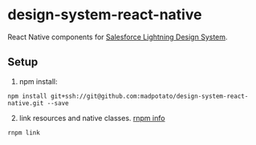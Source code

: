 # design-system-react-native

React Native components for [Salesforce Lightning Design System](https://www.lightningdesignsystem.com/). 

## Setup

1. npm install:
  ```
  npm install git+ssh://git@github.com:madpotato/design-system-react-native.git --save
  ```
2. link resources and native classes. [rnpm info](http://facebook.github.io/react-native/releases/0.24/docs/linking-libraries-ios.html#automatic-linking)
  ```
  rnpm link
  ```
  
